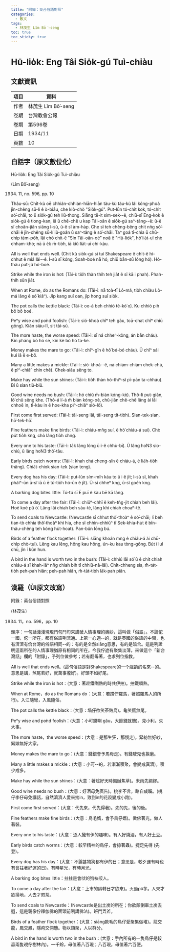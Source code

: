 ```yaml
---
title: "附錄：英台俗語對照"
categories:
  - 散文
tags:
  - 林茂生 Lîm Bō͘-seng
toc: true
toc_sticky: true
---
```


# Hū-lio̍k: Eng Tâi Sio̍k-gú Tuì-chiàu

## 文獻資訊

| 項目 | 資料 |
|---|---|
| 作者 | 林茂生 Lîm Bō͘-seng |
| 卷期 | 台灣教會公報 |
| 卷期 | 第596卷 |
| 日期 | 1934/11 |
| 頁數 | 10 |

## 白話字（原文數位化）

Hū-lio̍k: Eng Tâi Sio̍k-gú Tuì-chiàu

(Lîm Bō͘-seng)

1934. 11, no. 596, pp. 10

Thâu-sū: Chi̍t-kù oē chhián-chhián-hiān-hiān tàu-kù tàu-kù lâi kóng-phoà jîn-chêng sū-lí ê ò-biāu, che kiò-chò "Sio̍k-gú". Put-lūn tó-chi̍t kok, tó-chi̍t só͘-chāi, to ū sio̍k-gú teh liû-thong. Siāng tē-it sim-sek--ê, chiū-sī Eng-kok ê sio̍k-gú ê tiong-kan, iā ū chē-chē u kap Tâi-oân ê sio̍k-gú saⁿ-tâng--ê: ū-ê sī choân-jiân siāng ì-sù, ū-ê sī àm-ha̍p. Che sī teh chèng-bêng chit nn̄g só͘-chāi ê jîn-chêng sū-lí iû-goân ū saⁿ-tâng ê só͘-chāi. Taⁿ goá tī-chia ū chū-chi̍p tām-po̍h, lâi chò chit-ê "Sin Tâi-oân-oē" noâ ê "Hū-lio̍k", hō͘ lia̍t-uī chò chham-khó; nā ū e̍k m̄-tio̍h, iā kiû lia̍t-uī chí-kàu.

All is well that ends well. (Chit kù sio̍k-gú sī tuì Shakespeare ê chi̍t-ê hì-chhut ê miâ lâi--ê. Ì-sù sī kóng, Soah-boé nā hó, chiū bān-sū lóng hó). Hó-thâu put-jû hó-boé.

Strike while the iron is hot: (Tāi-ì: tio̍h thàn thih teh jia̍t ê sî kā i phah). Phah-thih sūn jia̍t.

When at Rome, do as the Romans do: (Tāi-ì: nā toà-tī Lô-má, tio̍h chiàu Lô-má lâng ê só͘ kiâⁿ). Ji̍p kang suî oan, ji̍p hong suî sio̍k.

The pot calls the kettle black: (Tāi-ì: oe-á beh chhiò tê-kó͘ o͘). Ku chhiò pih bô bô boé.

Peⁿy wise and po͘nd foolish: (Tāi-ì: sió-khoá chîⁿ teh gâu, toā-chat chîⁿ chiū gōng). Kiàn siáu-lī, sit tāi-sū.

The more haste, the worse speed: (Tāi-ì: sī ná chheⁿ-kông, án bān cháu). Kín pháng bô hó se, kìn kè bô hó ta-ke.

Money makes the mare to go: (Tāi-ì: chîⁿ-gîn ē hō͘ bé-bó cháu). Ū chîⁿ sái kuí iā ē e-bō.

Many a little makes a mickle: (Tāi-ì: sió-khoá--ê, nā chiām-chiām chek-chū, ē pìⁿ-chiâⁿ chin chē). Chek-siáu sêng to.

Make hay while the sun shines: (Tāi-ì: tio̍h thàn hó-thiⁿ-sî pī-pān ta-chháu). Bí ū sian tiû-biû.

Good wine needs no bush: (Tāi-ì: hó chiú m̄-bián kóng-kò). Thô-lí put-giân, lō͘ chū sêng khe. (Thô-á lí-á m̄ bián kóng-oē, chū-jiân chē-chē lâng ài lâi chhoē in, tì-kàu in ê hoe-kha pìⁿ-chiâⁿ sió-lō͘).

First come first served: (Tāi-ì: tāi-seng lâi, tāi-seng tit-tio̍h). Sian-tek-sian, hō͘-tek-hō͘.

Fine feathers make fine birds: (Tāi-ì: chiáu-mn̂g suí, ē hō͘ chiáu-á suí). Chò pu̍t tio̍h kng, chò lâng tio̍h chng.

Every one to his taste: (Tāi-ì: ta̍k lâng lóng ū i-ê chhù-bī). Ū lâng ho͘N3 sio-chiú, ū lâng ho͘N3 thô͘-tāu.

Early birds catch worms: (Tāi-ì: khah chá cheng-sîn ê chiáu-á, ē lia̍h-tio̍h thâng). Chia̍t-chiok sian-tek (sian teng).

Every dog has his day: (Tāi-ì: put-lūn sím-mi̍h káu to ū i ê ji̍t; ì-sù sī, khah pháiⁿ-ūn ū-sî iā ū ē tú-tio̍h hó-ūn ê ji̍t). Ū-sî chheⁿ kng, ū-sî goe̍h kng.

A barking dog bites little: Tú-tú sī Ē puī ê kàu bē kā lâng.

To come a day after the fair: (Tāi-ì: chiūⁿ-chhī ê keh-tńg-ji̍t chiah beh lâi). Hoé koè pû ō͘. Lâng lâi chiah beh sàu-tè, lâng khì chiah choaⁿ-tê.

To send coals to Newcastle: (Newcastle sī chhut thô͘-thoàⁿ ê só͘-chāi; lí beh tian-tò chhia thô͘-thoàⁿ khì hia, che sī chhin-chhiūⁿ tī Sek-khia-hu̍t ê bīn-thâu-chêng teh kóng hu̍t-hoat). Pan-bûn lōng bú.

Birds of a feather flock together: (Tāi-ì: siāng khoán mng ê chiáu-á ài chū-chi̍p chò-tui). Lêng kau lêng, hōng kau hōng, ún-ku kau tòng-gōng. Bu̍t í luī chū, jîn í kûn hun.

A bird in the hand is worth two in the bush: (Tāi-ì: chhiú lāi só͘ ū ê chi̍t chiah chiáu-á sī khah-iâⁿ nn̄g chiah bih tī chhiū-nâ-lāi). Chi̍t-chheng sia, m̄-ta̍t-tio̍h peh-pah hiān; peh-pah hiān, m̄-ta̍t-tio̍h la̍k-pah piān.

## 漢羅（Ùi原文改寫）

附錄：英台俗語對照

(林茂生)

1934. 11，no. 596，pp. 10

頭序：一句話淺淺現現鬥句鬥句來講破人情事理的奧妙，這叫做「俗語」。不論佗一國，佗一所在，都有俗語咧流通。上第一心適--的，就是英國的俗語的中間，也有濟濟有佮台灣的俗語相同--的：有的是全然siāng意思，有的是暗合。這是咧證明這兩所在的人情事理猶原有相同的所在。今我佇遮有聚集淡薄，來做這个「新台灣話」欄的「附錄」，予列位做參考；若有翻毋著，也求列位指教。

All is well that ends well。(這句俗語是對Shakespeare的一个戲齣的名來--的。意思是講，煞尾若好，就萬事攏好)。好頭不如好尾。

Strike while the iron is hot：(大意：著趁鐵咧熱的時共伊拍)。拍鐵順熱。

When at Rome，do as the Romans do：(大意：若蹛佇羅馬，著照羅馬人的所行)。入江隨彎，入風隨俗。

The pot calls the kettle black：(大意：堝仔欲笑茶鈷烏)。龜笑鱉無尾。

Peⁿy wise and po͘nd foolish：(大意：小可錢咧 gâu，大節錢就戇)。見小利，失大事。

The more haste，the worse speed：(大意：是那生狂，那慢走)。緊紡無好紗，緊嫁無好大家。

Money makes the mare to go：(大意：錢銀會予馬母走)。有錢駛鬼也挨磨。

Many a little makes a mickle：(大意：小可--的，若漸漸積聚，會變成真濟)。積少成多。

Make hay while the sun shines：(大意：著趁好天時備辦焦草)。未雨先綢繆。

Good wine needs no bush：(大意：好酒毋免廣告)。桃李不言，路自成蹊。(桃仔李仔毋免講話，自然濟濟人愛來揣in，致到in的花跤變成小路)。

First come first served：(大意：代先來，代先得著)。先的先，後的後。

Fine feathers make fine birds：(大意：鳥毛媠，會予鳥仔媠)。做佛著光，做人著裝。

Every one to his taste：(大意：逐人攏有伊的趣味)。有人好燒酒，有人好土豆。

Early birds catch worms：(大意：較早精神的鳥仔，會掠著蟲)。捷足先得 (先登)。

Every dog has his day：(大意：不論甚物狗都有伊的日；意思是，較歹運有時也有會拄著好運的日)。有時星光，有時月光。

A barking dog bites little：拄拄是會吠的狗袂咬人。

To come a day after the fair：(大意：上市的隔轉日才欲來)。火過pû芋。人來才欲掃地，人去才煎茶。

To send coals to Newcastle：(Newcastle是出土炭的所在；你欲顛倒車土炭去遐，這是親像佇釋伽佛的面頭前咧講佛法)。班門弄斧。

Birds of a feather flock together：(大意：siāng款毛的鳥仔愛聚集做堆)。龍交龍，鳳交鳳，隱痀交侗戇。物以類聚，人以群分。

A bird in the hand is worth two in the bush：(大意：手內所有的一隻鳥仔是較贏兩隻覕佇樹林內)。一千賒，毋值著八百現；八百現，毋值著六百便。
